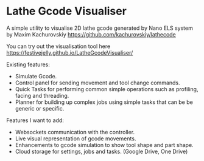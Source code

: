 # Lathe Gcode Visualiser
A simple utility to visualise 2D lathe gcode generated by Nano ELS system by Maxim Kachurovskiy https://github.com/kachurovskiy/lathecode

You can try out the visualisation tool here https://festivejelly.github.io/LatheGcodeVisualiser/

Existing features:

- Simulate Gcode.
- Control panel for sending movement and tool change commands.
- Quick Tasks for performing common simple operations such as profiling, facing and threading.
- Planner for building up complex jobs using simple tasks that can be be generic or specific.

Features I want to add:

- Websockets communication with the controller.
- Live visual representation of gcode movements.
- Enhancements to gcode simulation to show tool shape and part shape.
- Cloud storage for settings, jobs and tasks. (Google Drive, One Drive)